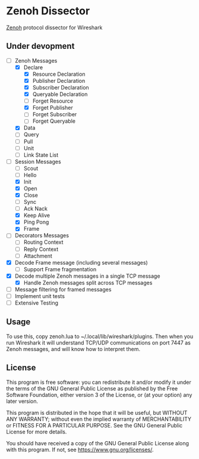 # Zenoh Dissector
[Zenoh](http://zenoh.io/) protocol dissector for Wireshark

## Under devopment

- [ ] Zenoh Messages
  - [x] Declare
      - [x] Resource Declaration
      - [x] Publisher Declaration
      - [x] Subscriber Declaration
      - [x] Queryable Declaration
      - [ ] Forget Resource
      - [x] Forget Publisher
      - [ ] Forget Subscriber
      - [ ] Forget Queryable
  - [x] Data
  - [ ] Query
  - [ ] Pull
  - [ ] Unit
  - [ ] Link State List
- [ ] Session Messages
  - [ ] Scout
  - [ ] Hello
  - [x] Init
  - [x] Open
  - [x] Close
  - [ ] Sync
  - [ ] Ack Nack
  - [x] Keep Alive
  - [x] Ping Pong
  - [x] Frame
- [ ] Decorators Messages
  - [ ] Routing Context
  - [ ] Reply Context
  - [ ] Attachment
- [x] Decode Frame message (including several messages)
  - [ ] Support Frame fragmentation
- [x] Decode multiple Zenoh messages in a single TCP message
  - [x] Handle Zenoh messages split across TCP messages
- [ ] Message filtering for framed messages
- [ ] Implement unit tests
- [ ] Extensive Testing

## Usage

To use this, copy zenoh.lua to ~/.local/lib/wireshark/plugins.
Then when you run Wireshark it will understand TCP/UDP communications
on port 7447 as Zenoh messages, and will know how to interpret them. 

## License
This program is free software: you can redistribute it and/or modify
it under the terms of the GNU General Public License as published by
the Free Software Foundation, either version 3 of the License, or
(at your option) any later version.

This program is distributed in the hope that it will be useful,
but WITHOUT ANY WARRANTY; without even the implied warranty of
MERCHANTABILITY or FITNESS FOR A PARTICULAR PURPOSE.  See the
GNU General Public License for more details.

You should have received a copy of the GNU General Public License
along with this program.  If not, see <https://www.gnu.org/licenses/>.

